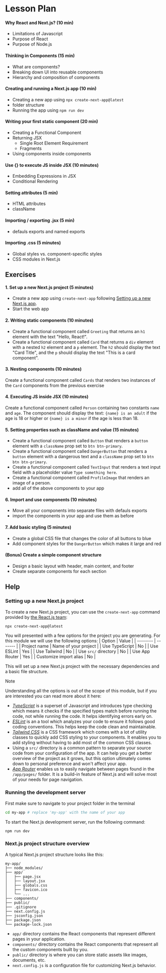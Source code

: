 # Lesson Plan


#### Why React and Next.js? (10 min)
* Limitations of Javascript
* Purpose of React
* Purpose of Node.js

#### Thinking in Components (15 min)
* What are components?
* Breaking down UI into reusable components
* Hierarchy and composition of components

#### Creating and running a Next.js app (10 min)
* Creating a new app using `npx create-next-app@latest`
* folder structure
* Running the app using `npm run dev`

#### Writing your first static component (20 min)
* Creating a Functional Component
* Returning JSX
   * Single Root Element Requirement
   * Fragments
* Using components inside components

#### Use {} to execute JS inside JSX (10 minutes)
* Embedding Expressions in JSX
* Conditional Rendering

#### Setting attributes (5 min)
* HTML attributes
* className

#### Importing / exporting .jsx (5 min)
* defauls exports and named exports

#### Importing .css (5 minutes)
* Global styles vs. component-specific styles
* CSS modules in Next.js



## Exercises


#### 1. Set up a new Next.js project (5 minutes)
- Create a new app using `create-next-app` following [Setting up a new Next.js app](#setting-up-a-new-nextjs-project).
- Start the web app

#### 2. Writing static components (10 minutes)

- Create a functional component called `Greeting` that returns an `h1` element with the text "Hello, React!".
- Create a functional component called `Card` that returns a `div` element with a nested `h2` element and a `p` element. The `h2` should display the text "Card Title", and the `p` should display the text "This is a card component".

#### 3. Nesting components (10 minutes)

Create a functional component called `Cards` that renders two instances of the `Card` components from the previous exercise

#### 4. Executing JS inside JSX (10 minutes)

Create a functional component called `Person` containing two constants `name` and `age`. The component should display the text: `{name} is an adult` if the age is 18 or higher or `{name} is a minor` if the age is less than 18.

#### 5. Setting properties such as className and value (15 minutes)

- Create a functional component called `Button` that renders a `button` element with a `className` prop set to `btn btn-primary`.
- Create a functional component called `DangerButton` that renders a `button` element with a dangerous text and a `className` prop set to `btn btn btn-primary`.
- Create a functional component called `TextInput` that renders a text input field with a placeholder value `Type something here`.
- Create a functional component called `ProfileImage` that renders an image of a person.
- add all of the above components to your app

#### 6. Import and use components (10 minutes)
- Move all your components into separate files with defauls exports
- import the components in your app and use them as before

#### 7. Add basic styling (5 minutes)

- Create a global CSS file that changes the color of all buttons to blue
- Add component styles for the `DangerButton` which makes it large and red

#### (Bonus) Create a simple component structure
- Design a basic layout with header, main content, and footer
- Create separate components for each section









## Help

### Setting up a new Next.js project
To create a new Next.js project, you can use the `create-next-app` command provided by [the React.js team](https://react.dev/learn/start-a-new-react-project):

```bash
npx create-next-app@latest
```

You will presented with a few options for the project you are generating. For this module we will use the following options:
| Option    | Value  |
| -------- | ------- |
| Project name  | Name of your project |
| Use TypeScript  | No  |
| Use ESLint      | Yes |
| Use Tailwind    | No  |
| Use `src/` directory  | No |
| Use App Router  | Yes |
| Customize import alias    | No |

This will set up a new Next.js project with the necessary dependencies and a basic file structure.


> [!NOTE]
> Understanding all the options is out of the scope of this module, but if you are interested you can read more about it here:
> 
> - *[TypeScript](https://www.typescriptlang.org/)* is a superset of Javascript and introduces type checking which means it checks if the specified types match before running the code, not while running the code. It helps identifying errors early on.
> - *[ESLint](https://eslint.org/)* is an a tool which analyzes your code to ensure it follows good coding conventions. This helps keep the code clean and maintainable.
> - *[Tailwind CSS](https://tailwindcss.com/)* is a CSS framework which comes with a lot of utility classes to quickly add CSS styling to your components. It enables you to add styling without having to add most of the common CSS classes.
> - Using a `src/` directory is a common pattern to separate your source code from your configuration of the app. It can help you get a better overview of the project as it grows, but this option ultimately comes down to personal preference and won't affect your app.
> - *[App Router](https://www.freecodecamp.org/news/routing-in-nextjs/)* enables us to easily navigate between pages found in the `/app/pages/` folder. It is a build-in feature of Next.js and will solve most of your needs for page navigation.

### Running the development server
First make sure to navigate to your project folder in the terminal
```bash
cd my-app # replace 'my-app' with the name of your app
```

To start the Next.js development server, run the following command:
```bash
npm run dev
```

### Next.js project structure overview
A typical Next.js project structure looks like this:

```
my-app/
├── node_modules/
├── app/
│   ├── page.jsx
│   ├── layout.jsx
│   ├── globals.css
│   ├── favicon.ico
│   └── ...
├── components/
├── public/
├── .gitignore
├── next.config.js
├── jsconfig.json
├── package.json
└── package-lock.json
```

- `app/` directory contains the React components that represent different pages in your application.
- `components/` directory contains the React components that represent all the custom components built by you.
- `public/` directory is where you can store static assets like images, documents, etc.
- `next.config.js` is a configuration file for customizing Next.js behavior.